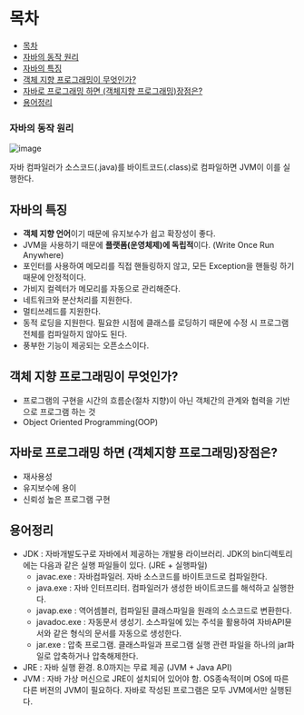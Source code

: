 # 목차
<!-- TOC tocDepth:1..3 chapterDepth:1..6 -->

- [목차](#목차)
- [자바의 동작 원리](#자바의-동작-원리)
- [자바의 특징](#자바의-특징)
- [객체 지향 프로그래밍이 무엇인가?](#객체-지향-프로그래밍이-무엇인가)
- [자바로 프로그래밍 하면 (객체지향 프로그래밍)장점은?](#자바로-프로그래밍-하면-객체지향-프로그래밍장점은)
- [용어정리](#용어정리)

<!-- /TOC -->

### 자바의 동작 원리

![image](https://user-images.githubusercontent.com/106129404/225189927-31951ae3-bf84-4f99-a6e6-36a77d8f9f62.png)

자바 컴파일러가 소스코드(.java)를 바이트코드(.class)로 컴파일하면 JVM이 이를 실행한다.

## 자바의 특징

- **객체 지향 언어**이기 때문에 유지보수가 쉽고 확장성이 좋다.
- JVM을 사용하기 때문에 **플랫폼(운영체제)에 독립적**이다. (Write Once Run Anywhere)
- 포인터를 사용하여 메모리를 직접 핸들링하지 않고, 모든 Exception을 핸들링 하기 때문에 안정적이다.
- 가비지 컬렉터가 메모리를 자동으로 관리해준다.
- 네트워크와 분산처리를 지원한다.
- 멀티쓰레드를 지원한다.
- 동적 로딩을 지원한다. 필요한 시점에 클래스를 로딩하기 때문에 수정 시 프로그램 전체를 컴파일하지 않아도 된다.
- 풍부한 기능이 제공되는 오픈소스이다.

## 객체 지향 프로그래밍이 무엇인가?

- 프로그램의 구현을 시간의 흐름순(절차 지향)이 아닌 객체간의 관계와 협력을 기반으로 프로그램 하는 것
- Object Oriented Programming(OOP)

## 자바로 프로그래밍 하면 (객체지향 프로그래밍)장점은?

- 재사용성
- 유지보수에 용이
- 신뢰성 높은 프로그램 구현

## 용어정리

- JDK : 자바개발도구로 자바에서 제공하는 개발용 라이브러리. JDK의 bin디렉토리에는 다음과 같은 실행 파일들이 있다. (JRE + 실행파일)
  - javac.exe :  자바컴파일러. 자바 소스코드를 바이트코드로 컴파일한다.
  - java.exe : 자바 인터프리터. 컴파일러가 생성한 바이트코드를 해석하고 실행한다.
  - javap.exe : 역어셈블러, 컴파일된 클래스파일을 원래의 소스코드로 변환한다.
  - javadoc.exe : 자동문서 생성기. 소스파일에 있는 주석을 활용하여 자바API뮨서와 같은 형식의 문서를 자동으로 생성한다.
  - jar.exe : 압축 프로그램. 클래스파일과 프로그램 실행 관련 파일을 하나의 jar파일로 압축하거나 압축해제한다.
- JRE : 자바 실행 환경. 8.0까지는 무료 제공 (JVM + Java API)
- JVM : 자바 가상 머신으로 JRE이 설치되어 있어야 함. OS종속적이며 OS에 따른 다른 버젼의 JVM이 필요하다. 자바로 작성된 프로그램은 모두 JVM에서만 실행된다.

